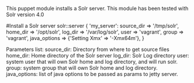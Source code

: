 This puppet module installs a Solr server. This module has been tested with Solr version 4.0


#Install a Solr server
		solr::server { 'my_server':
		  source_dir    => '/tmp/solr',
		  home_dir      => '/opt/solr',
		  log_dir       => '/var/log/solr',
		  user          => 'vagrant',
		  group         => 'vagrant',
		  java_options  => {'Setting Xmx' => '-Xmx64m'},
		}

Parameters list:
	source_dir: Directory from where to get source files
	home_dir: Home directory of the Solr server
	log_dir: Solr Log directory
	user: system user that will own Solr home and log directory, and will run solr.
	group: system group that will own Solr home and log directory.
	java_options: list of java options to be passed as params to jetty server.
  
